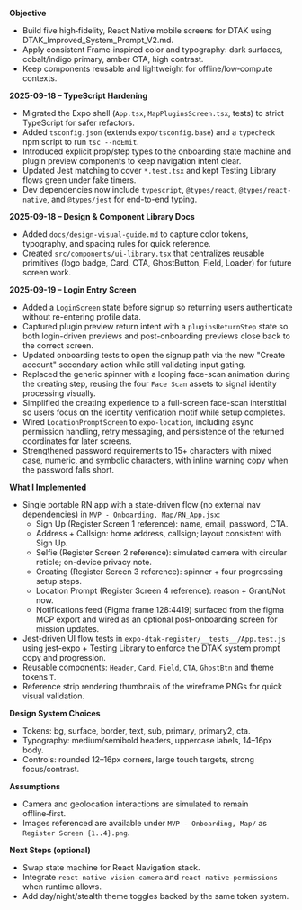 **Objective**
- Build five high‑fidelity, React Native mobile screens for DTAK using DTAK_Improved_System_Prompt_V2.md.
- Apply consistent Frame‑inspired color and typography: dark surfaces, cobalt/indigo primary, amber CTA, high contrast.
- Keep components reusable and lightweight for offline/low‑compute contexts.

**2025-09-18 – TypeScript Hardening**
- Migrated the Expo shell (`App.tsx`, `MapPluginsScreen.tsx`, tests) to strict TypeScript for safer refactors.
- Added `tsconfig.json` (extends `expo/tsconfig.base`) and a `typecheck` npm script to run `tsc --noEmit`.
- Introduced explicit prop/step types to the onboarding state machine and plugin preview components to keep navigation intent clear.
- Updated Jest matching to cover `*.test.tsx` and kept Testing Library flows green under fake timers.
- Dev dependencies now include `typescript`, `@types/react`, `@types/react-native`, and `@types/jest` for end-to-end typing.

**2025-09-18 – Design & Component Library Docs**
- Added `docs/design-visual-guide.md` to capture color tokens, typography, and spacing rules for quick reference.
- Created `src/components/ui-library.tsx` that centralizes reusable primitives (logo badge, Card, CTA, GhostButton, Field, Loader) for future screen work.

**2025-09-19 – Login Entry Screen**
- Added a `LoginScreen` state before signup so returning users authenticate without re-entering profile data.
- Captured plugin preview return intent with a `pluginsReturnStep` state so both login-driven previews and post-onboarding previews close back to the correct screen.
- Updated onboarding tests to open the signup path via the new "Create account" secondary action while still validating input gating.
- Replaced the generic spinner with a looping face-scan animation during the creating step, reusing the four `Face Scan` assets to signal identity processing visually.
- Simplified the creating experience to a full-screen face-scan interstitial so users focus on the identity verification motif while setup completes.
- Wired `LocationPromptScreen` to `expo-location`, including async permission handling, retry messaging, and persistence of the returned coordinates for later screens.
- Strengthened password requirements to 15+ characters with mixed case, numeric, and symbolic characters, with inline warning copy when the password falls short.

**What I Implemented**
- Single portable RN app with a state-driven flow (no external nav dependencies) in `MVP - Onboarding, Map/RN_App.jsx`:
  - Sign Up (Register Screen 1 reference): name, email, password, CTA.
  - Address + Callsign: home address, callsign; layout consistent with Sign Up.
  - Selfie (Register Screen 2 reference): simulated camera with circular reticle; on-device privacy note.
  - Creating (Register Screen 3 reference): spinner + four progressing setup steps.
  - Location Prompt (Register Screen 4 reference): reason + Grant/Not now.
  - Notifications feed (Figma frame 128:4419) surfaced from the figma MCP export and wired as an optional post-onboarding screen for mission updates.
- Jest-driven UI flow tests in `expo-dtak-register/__tests__/App.test.js` using jest-expo + Testing Library to enforce the DTAK system prompt copy and progression.
- Reusable components: `Header`, `Card`, `Field`, `CTA`, `GhostBtn` and theme tokens `T`.
- Reference strip rendering thumbnails of the wireframe PNGs for quick visual validation.

**Design System Choices**
- Tokens: bg, surface, border, text, sub, primary, primary2, cta.
- Typography: medium/semibold headers, uppercase labels, 14–16px body.
- Controls: rounded 12–16px corners, large touch targets, strong focus/contrast.

**Assumptions**
- Camera and geolocation interactions are simulated to remain offline‑first.
- Images referenced are available under `MVP - Onboarding, Map/` as `Register Screen {1..4}.png`.

**Next Steps (optional)**
- Swap state machine for React Navigation stack.
- Integrate `react-native-vision-camera` and `react-native-permissions` when runtime allows.
- Add day/night/stealth theme toggles backed by the same token system.
